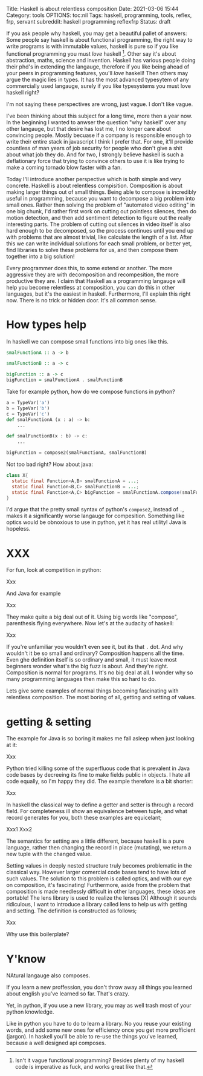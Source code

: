 Title: Haskell is about relentless composition
Date: 2021-03-06 15:44
Category: tools
OPTIONS: toc:nil
Tags: haskell, programming, tools, reflex, frp, servant
subreddit: haskell programming reflexfrp
Status: draft

If you ask people why haskell, you may get a beautiful pallet of answers:
Some people say haskell is about functional programming, the right way to write programs is with immutable values, haskell is pure so if you like functional programming you must *love* haskell [^vague].
Other say it's about abstraction, maths, science and invention.
Haskell has various people doing their phd's in extending the langauge,
therefore if you like being ahead of your peers in programming features, you'll *love* haskell!
Then others may argue the magic lies in types. It has the most advanced typesytem of any commercially used langauge, surely if you like typesystems you must love haskell right?

I'm not saying these perspectives are wrong, just vague.
I don't like vague.

I've been thinking about this subject for a long time,
more then a year now.
In the beginning I wanted to anwser the question "why haskell" over any other langauge,
but that desire has lost me, I no longer care about convincing people.
Mostly becuase if a company is responsible enough to write their entire stack in javascript I think I prefer that.
For one, it'll provide countless of man years of job security for people who don't give a shit about what job they do.
And for two, I strongly believe haskell is such a deflationary force that trying to convince others to use it is like trying to make a coming tornado blow faster with a fan.

Today I'll introduce another perspective which is both simple and very concrete.
Haskell is about relentless compisition.
Composition is about making larger things out of small things.
Being able to compose is incredibly useful in programming,
because you want to decompose a big problem into small ones.
Rather then solving the problem of "automated video editing" in one big chunk,
I'd rather first work on cutting out pointless silences,
then do motion detection,
and then add sentiment detection to figure out the really interesting parts.
The problem of cutting out silences in video itself is also
hard enough to be decomposed, so the process continues
until you end up with problems that are almost trivial,
like calculate the length of a list.
After this we can write individual solutions for each small
problem,
or better yet, find libraries to solve these problems for us,
and then compose them together into a big solution!

Every programmer does this, to some extend or another.
The more aggressive they are with decomposition and recompesition,
the more productive they are.
I claim that Haskell as a programming langauge will help you become relentless
at composition,
you can do this in other languages, but it's the easiest in haskell.
Furthermore, I'll explain this right now.
There is no trick or hidden door.
It's all common sense.

# How types help
In haskell we can compose small functions into big ones like this.

```haskell
smalFunctionA :: a -> b

smalFunctionB :: a -> c

bigFunction :: a -> c
bigFunction = smalFunctionA . smalFunctionB
```

Take for example python, how do we compose functions in python?


```python
a = TypeVar('a')
b = TypeVar('b')
c = TypeVar('c')
def smalFunctionA (x : a) -> b:
    ...

def smalFunctionB(x : b) -> c:
    ...

bigFunction = compose2(smalFunctionA, smalFunctionB)
```

Not too bad right? How about java:

```java
class X{
  static final Function<A,B> smalFunctionA = ...;
  static final Function<B,C> smalFunctionB = ...;
  static final Function<A,C> bigFunction = smalFunctionA.compose(smalFunctionB)
}
```

I'd argue that the pretty small syntax of python's `compose2`, instead of `.`,
makes it a significantly worse langauge for compesition.
Something like optics would be obnoxious to use in python, yet it has real utility!
Java is hopeless.

#  XXX

For fun, look at competition in python:

Xxx

And Java for example

Xxx

They make quite a big deal out of it. Using big words like "compose", parenthesis flying everywhere. Now let's at the audacity of haskell:

Xxx

If you're unfamiliar you wouldn't even see it, but its that `.` dot.
And why wouldn't it be so small and ordinary? Composition happens all the time. Even ghe definition itself is so ordinary and small, it must leave most beginners wonder what's the big fuzz is about.
And they're right. Composition is normal for programs. It's no big deal at all. I wonder why so many programming languages then make this so hard to do.

Lets give some examples of normal things becoming fascinating with relentless composition. The most boring of all, getting and setting of values.

# getting & setting
The example for Java is so boring it makes me fall asleep when just looking at it:

Xxx

Python tried killing some of the superfluous code that is prevalent in Java code bases by decreeing its fine to make fields public in objects.
I hate all code equally, so I'm happy they did.
The example therefore is a bit shorter:

Xxx

In haskell the classical way to define a getter and setter is through a record field. For completeness ill show an equivalence between tuple, and what record generates for you, both these examples are equicelant;

Xxx1
Xxx2

The semantics for setting are a little different, because haskell is a pure language, rather then changing the record in place (mutating), we return a new tuple with the changed value.

Setting values in deeply nested structure truly becomes problematic in the classical way. However larger comercial code bases tend to have lots of such values.
The solution to this problem is called optics, and with our eye on composition, it's fascinating! Furthermore, aside from the problem that composition is made needlessly difficult in other languages, these ideas are portable!
The lens library is used to realize the lenses [X]
Although it sounds ridiculous, I want to introduce a library called lens to help us with getting and setting. The definition is constructed as follows;

Xxx

Why use this boilerplate? 

[^vague]: Isn't it vague functional programming? Besides plenty of my haskell code is imperative as fuck, and works great like that.


# Y'know
NAtural langauge also composes.

If you learn a new proffession, you don't throw away all things
you learned about english you've learned so far.
That's crazy.

Yet, in python, if you use a new library, you may as well trash most of your python knowledge.

Like in python you have to do to learn a library.
No you reuse your existing words,
and add some new ones for efficiency once you get more profficient (jargon).
In haskell you'll be able to re-use the things you've learned, 
because a well designed api composes.
